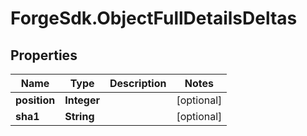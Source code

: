 # ForgeSdk.ObjectFullDetailsDeltas

## Properties
Name | Type | Description | Notes
------------ | ------------- | ------------- | -------------
**position** | **Integer** |  | [optional] 
**sha1** | **String** |  | [optional] 


